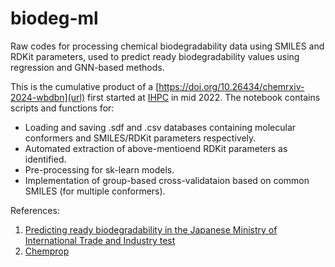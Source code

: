 # biodeg-ml

Raw codes for processing chemical biodegradability data using SMILES and RDKit parameters, used to predict ready biodegradability values using regression and GNN-based methods.

This is the cumulative product of a [https://doi.org/10.26434/chemrxiv-2024-wbdbn](url) first started at [IHPC](https://www.a-star.edu.sg/ihpc/ihpc-research-capabilities/materials-science-chemistry) in mid 2022. The notebook contains scripts and functions for:
- Loading and saving .sdf and .csv databases containing molecular conformers and SMILES/RDKit parameters respectively.
- Automated extraction of above-mentioend RDKit parameters as identified.
- Pre-processing for sk-learn models.
- Implementation of group-based cross-validataion based on common SMILES (for multiple conformers).

References:
1. [Predicting ready biodegradability in the Japanese Ministry of International Trade and Industry test](https://setac.onlinelibrary.wiley.com/doi/10.1002/etc.5620191013)
2. [Chemprop](https://chemprop.readthedocs.io/)
